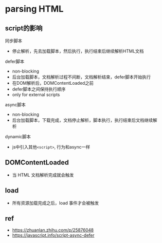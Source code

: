 # parsing HTML

## script的影响

同步脚本

- 停止解析，先去加载脚本，然后执行，执行结束后继续解析HTML文档

defer脚本

- non-blocking
- 后台加载脚本，文档解析过程不间断，文档解析结束，defer脚本开始执行
- 在DOM解析后，DOMContentLoaded之前
- defer脚本之间保持执行顺序
- only for external scripts

async脚本

- non-blocking
- 后台加载脚本，下载完成，文档停止解析，脚本执行，执行结束后文档继续解析

dynamic脚本

- js中引入其他`<script>`, 行为和async一样



## DOMContentLoaded

- 当 HTML 文档解析完成就会触发

## load

- 所有资源加载完成之后，load 事件才会被触发

## ref

- https://zhuanlan.zhihu.com/p/25876048
- https://javascript.info/script-async-defer
